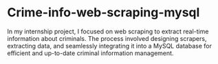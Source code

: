 # Crime-info-web-scraping-mysql
In my internship project, I focused on web scraping to extract real-time information about criminals. The process involved designing scrapers, extracting data, and seamlessly integrating it into a MySQL database for efficient and up-to-date criminal information management.
